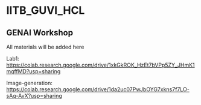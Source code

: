 # IITB_GUVI_HCL
## GENAI Workshop
All materials will be added here

Lab1: https://colab.research.google.com/drive/1xkGkROK_HzEt7bVPp5ZY_JHmK1mqffMD?usp=sharing

Image-generation: https://colab.research.google.com/drive/1da2uc07PwJbOYG7xkns7f7LO-sAq-AvX?usp=sharing